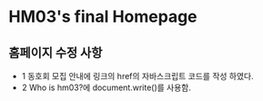 # HM03's final Homepage
## 홈페이지 수정 사항
- 1 동호회 모집 안내에 링크의 href의 자바스크립트 코드를 작성 하였다.
- 2 Who is hm03?에 document.write()를 사용함.
